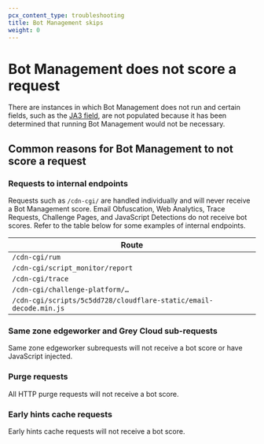 ```yaml
---
pcx_content_type: troubleshooting
title: Bot Management skips
weight: 0
---
```


# Bot Management does not score a request

There are instances in which Bot Management does not run and certain fields, such as the [JA3 field](/bots/concepts/ja3-fingerprint/), are not populated because it has been determined that running Bot Management would not be necessary.

## Common reasons for Bot Management to not score a request

### Requests to internal endpoints

Requests such as `/cdn-cgi/` are handled individually and will never receive a Bot Management score. Email Obfuscation, Web Analytics, Trace Requests, Challenge Pages, and JavaScript Detections do not receive bot scores. Refer to the table below for some examples of internal endpoints.

| Route |
| --- |
| `/cdn-cgi/rum` |
| `/cdn-cgi/script_monitor/report` |
| `/cdn-cgi/trace` |
| `/cdn-cgi/challenge-platform/…` |
| `/cdn-cgi/scripts/5c5dd728/cloudflare-static/email-decode.min.js` |

### Same zone edgeworker and Grey Cloud sub-requests

Same zone edgeworker subrequests will not receive a bot score or have JavaScript injected.

### Purge requests

All HTTP purge requests will not receive a bot score.

### Early hints cache requests

Early hints cache requests will not receive a bot score.